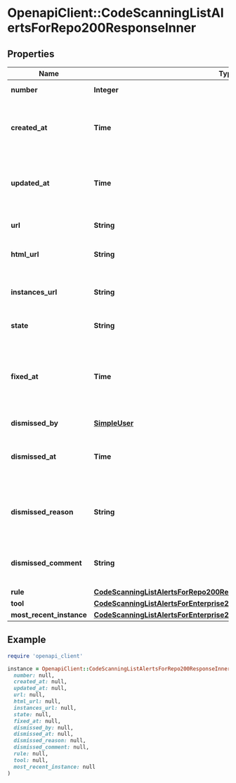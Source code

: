 # OpenapiClient::CodeScanningListAlertsForRepo200ResponseInner

## Properties

| Name | Type | Description | Notes |
| ---- | ---- | ----------- | ----- |
| **number** | **Integer** | The security alert number. | [readonly] |
| **created_at** | **Time** | The time that the alert was created in ISO 8601 format: &#x60;YYYY-MM-DDTHH:MM:SSZ&#x60;. | [readonly] |
| **updated_at** | **Time** | The time that the alert was last updated in ISO 8601 format: &#x60;YYYY-MM-DDTHH:MM:SSZ&#x60;. | [optional][readonly] |
| **url** | **String** | The REST API URL of the alert resource. | [readonly] |
| **html_url** | **String** | The GitHub URL of the alert resource. | [readonly] |
| **instances_url** | **String** | The REST API URL for fetching the list of instances for an alert. | [readonly] |
| **state** | **String** | State of a code scanning alert. |  |
| **fixed_at** | **Time** | The time that the alert was no longer detected and was considered fixed in ISO 8601 format: &#x60;YYYY-MM-DDTHH:MM:SSZ&#x60;. | [optional][readonly] |
| **dismissed_by** | [**SimpleUser**](SimpleUser.md) |  |  |
| **dismissed_at** | **Time** | The time that the alert was dismissed in ISO 8601 format: &#x60;YYYY-MM-DDTHH:MM:SSZ&#x60;. | [readonly] |
| **dismissed_reason** | **String** | **Required when the state is dismissed.** The reason for dismissing or closing the alert. |  |
| **dismissed_comment** | **String** | The dismissal comment associated with the dismissal of the alert. | [optional] |
| **rule** | [**CodeScanningListAlertsForRepo200ResponseInnerRule**](CodeScanningListAlertsForRepo200ResponseInnerRule.md) |  |  |
| **tool** | [**CodeScanningListAlertsForEnterprise200ResponseInnerTool**](CodeScanningListAlertsForEnterprise200ResponseInnerTool.md) |  |  |
| **most_recent_instance** | [**CodeScanningListAlertsForEnterprise200ResponseInnerMostRecentInstance**](CodeScanningListAlertsForEnterprise200ResponseInnerMostRecentInstance.md) |  |  |

## Example

```ruby
require 'openapi_client'

instance = OpenapiClient::CodeScanningListAlertsForRepo200ResponseInner.new(
  number: null,
  created_at: null,
  updated_at: null,
  url: null,
  html_url: null,
  instances_url: null,
  state: null,
  fixed_at: null,
  dismissed_by: null,
  dismissed_at: null,
  dismissed_reason: null,
  dismissed_comment: null,
  rule: null,
  tool: null,
  most_recent_instance: null
)
```

